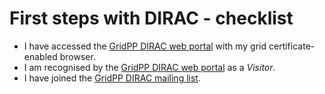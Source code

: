 # First steps with DIRAC - checklist

* I have accessed the <a href="https://dirac.gridpp.ac.uk" target="_blank">GridPP DIRAC web portal</a> with my grid certificate-enabled browser.
* I am recognised by the <a href="https://dirac.gridpp.ac.uk" target="_blank">GridPP DIRAC web portal</a> as a _Visitor_.
* I have joined the <a href="https://mailman.ic.ac.uk/mailman/listinfo/gridpp-dirac-users" target="_blank">GridPP DIRAC mailing list</a>.
